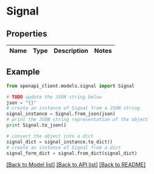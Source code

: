 # Signal


## Properties
Name | Type | Description | Notes
------------ | ------------- | ------------- | -------------

## Example

```python
from openapi_client.models.signal import Signal

# TODO update the JSON string below
json = "{}"
# create an instance of Signal from a JSON string
signal_instance = Signal.from_json(json)
# print the JSON string representation of the object
print Signal.to_json()

# convert the object into a dict
signal_dict = signal_instance.to_dict()
# create an instance of Signal from a dict
signal_form_dict = signal.from_dict(signal_dict)
```
[[Back to Model list]](../README.md#documentation-for-models) [[Back to API list]](../README.md#documentation-for-api-endpoints) [[Back to README]](../README.md)


